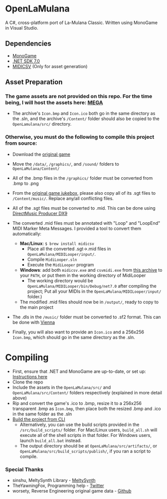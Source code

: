 # OpenLaMulana
A C#, cross-platform port of La-Mulana Classic. Written using MonoGame in Visual Studio.

## Dependencies
- [MonoGame](https://www.monogame.net/)
- [.NET SDK 7.0](https://dotnet.microsoft.com/en-us/download)
- [MIDICSV](https://www.fourmilab.ch/webtools/midicsv/) (Only for asset generation)

## Asset Preparation
### The game assets are not provided on this repo. For the time being, I will host the assets here: [MEGA](https://mega.nz/file/fXBySIaL#TP3yM2AIIz960RnSqH6Jjno9xCKh3NHCnqJ2iI3dRtk)
- The archive's ``Icon.bmp`` and ``Icon.ico`` both go in the same directory as the .sln, and the archive's ``/Content/`` folder should also be copied to the ``OpenLamulana/src/`` directory.

### Otherwise, you must do the following to compile this project from source:

- Download the [original game](https://archive.org/details/La-Mulana)
- Move the ``/data/``, ``/graphics/``, and ``/sound/`` folders to ``OpenLaMulana/Content/``
- All of the .bmp files in the ``/graphics/`` folder must be converted from .bmp to .png
- From the [original game jukebox](https://archive.org/details/la-mulana-jukebox), please also copy all of its .sgt files to ``/Content/music/``. Replace any/all conflicting files.
- All of the .sgt files must be converted to .mid. This can be done using [DirectMusic Producer DX9](https://archive.org/details/direct-music-producer-9)
- The converted .mid files must be annotated with "Loop" and "LoopEnd" MIDI Marker Meta Messages. I provided a tool to convert them automatically:
  - **Mac/Linux**: `$ brew install midicsv`
	- Place all the converted .sgt->.mid files in ``OpenLaMulana/MIDILooper/input/``.
	- Compile ``MidiLooper.sln``
	- Execute the ``MidiLooper`` program
  - **Windows**: add both ``midicsv.exe`` and ``csvmidi.exe`` from [this archive](https://www.fourmilab.ch/webtools/midicsv/midicsv-1.1.tar.gz) to your ``PATH``, or put them in the working directory of MidiLooper
  	- The working directory would be ``OpenLaMulana/MIDILooper/bin/Debug/net7.0`` after compiling the project; Put all your MIDIs in the ``OpenLaMulana/MIDILooper/input/`` folder.)
  - The modified .mid files should now be in ``/output/``, ready to copy to the main project

- The .dls in the ``/music/`` folder must be converted to .sf2 format. This can be done with [Vienna](http://www.synthfont.com/Downloads.html)
- Finally, you will also want to provide an ``Icon.ico`` and a 256x256 ``Icon.bmp``, which should go in the same directory as the .sln.

# Compiling
- First, ensure that .NET and MonoGame are up-to-date, or set up: [Instructions here](https://docs.monogame.net/articles/getting_started/0_getting_started.html)
- Clone the repo
- Include the assets in the ``OpenLaMulana/src/`` and ``OpenLaMulana/src/Content/`` folders respectively (explained in more detail above)
- Rip and convert the game&apos;s .ico to .bmp, resize it to a 256x256 transparent .bmp as ``Icon.bmp``, then place both the resized .bmp and .ico in the same folder as the .sln
- [Build the project from CLI](https://docs.monogame.net/articles/packaging_games.html)
  - Alternatively, you can use the build scripts provided in the ``/src/build_scripts/`` folder. For Mac/Linux users, ``build_all.sh`` will execute all of the shell scripts in that folder. For Windows users, launch ``build_all.bat`` instead.
  - The output directory should be at ``OpenLaMulana/src/artifacts/``, or ``OpenLaMulana/src/build_scripts/publish/``, if you ran a script to compile.

### Special Thanks
- sinshu, MeltySynth Library - [MeltySynth](https://github.com/sinshu/meltysynth)
- TheYawningFox, Programming help - [Twitter](https://twitter.com/theyawningfox)
- worsety, Reverse Engineering original game data - [Github](https://github.com/worsety)
